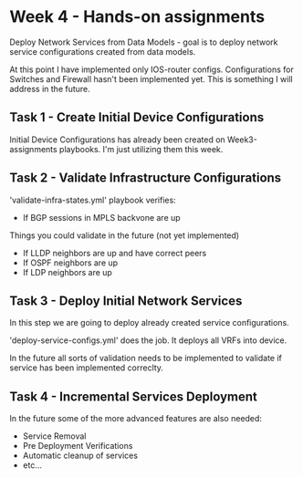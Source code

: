 # Week 4 - Hands-on assignments

Deploy Network Services from Data Models - goal is to deploy network service configurations created from data models. 

At this point I have implemented only IOS-router configs. Configurations for Switches and Firewall hasn't been implemented yet. This is something I will address in the future.

## Task 1 - Create Initial Device Configurations

Initial Device Configurations has already been created on Week3-assignments playbooks. I'm just utilizing them this week.

## Task 2 - Validate Infrastructure Configurations

'validate-infra-states.yml' playbook verifies:
* If BGP sessions in MPLS backvone are up

Things you could validate in the future (not yet implemented)
* If LLDP neighbors are up and have correct peers
* If OSPF neighbors are up
* If LDP neighbors are up

## Task 3 - Deploy Initial Network Services

In this step we are going to deploy already created service configurations.

'deploy-service-configs.yml' does the job. It deploys all VRFs into device.

In the future all sorts of validation needs to be implemented to validate if service has been implemented correclty. 

## Task 4 - Incremental Services Deployment

In the future some of the more advanced features are also needed:
* Service Removal
* Pre Deployment Verifications
* Automatic cleanup of services
* etc...